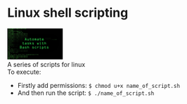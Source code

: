# Linux shell scripting

<img src="src/assets/img/AutomateTasksWBashScripts.jpg" width="25%"/><br>
A series of scripts for linux <br>
To execute:
* Firstly add permissions: ```$ chmod u+x name_of_script.sh``` <br>
* And then run the script: ```$ ./name_of_script.sh```
